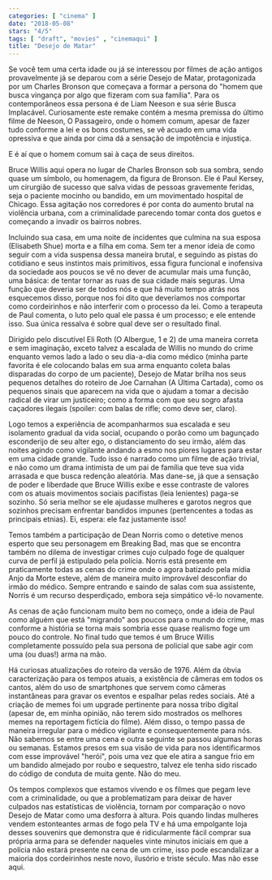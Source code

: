 ```yaml
---
categories: [ "cinema" ]
date: "2018-05-08"
stars: "4/5"
tags: [ "draft", "movies" , "cinemaqui" ]
title: "Desejo de Matar"
---
```

Se você tem uma certa idade ou já se interessou por filmes de ação
antigos provavelmente já se deparou com a série Desejo de Matar,
protagonizada por um Charles Bronson que começava a formar a persona do
"homem que busca vingança por algo que fizeram com sua família". Para
os contemporâneos essa persona é de Liam Neeson e sua série Busca
Implacável. Curiosamente este remake contém a mesma premissa do último
filme de Neeson, O Passageiro, onde o homem comum, apesar de fazer tudo
conforme a lei e os bons costumes, se vê acuado em uma vida opressiva
e que ainda por cima dá a sensação de impotência e injustiça.

E é aí que o homem comum sai à caça de seus direitos.

Bruce Willis aqui opera no lugar de Charles Bronson sob sua sombra,
sendo quase um símbolo, ou homenagem, da figura de Bronson. Ele é Paul
Kersey, um cirurgião de sucesso que salva vidas de pessoas gravemente
feridas, seja o paciente mocinho ou bandido, em um movimentado hospital de
Chicago. Essa agitação nos corredores é por conta do aumento brutal na
violência urbana, com a criminalidade parecendo tomar conta dos guetos
e começando a invadir os bairros nobres.

Incluindo sua casa, em uma noite de incidentes que culmina na sua esposa
(Elisabeth Shue) morta e a filha em coma. Sem ter a menor ideia de como
seguir com a vida suspensa dessa maneira brutal, e seguindo as pistas
do cotidiano e seus instintos mais primitivos, essa figura funcional
e inofensiva da sociedade aos poucos se vê no dever de acumular mais
uma função, uma básica: de tentar tornar as ruas de sua cidade mais
seguras. Uma função que deveria ser de todos nós e que há muito
tempo atrás nos esquecemos disso, porque nos foi dito que deveríamos
nos comportar como cordeirinhos e não interferir com o processo da
lei. Como a terapeuta de Paul comenta, o luto pelo qual ele passa é
um processo; e ele entende isso. Sua única ressalva é sobre qual deve
ser o resultado final.

Dirigido pelo discutível Eli Roth (O Albergue, 1 e 2) de uma maneira
correta e sem imaginação, exceto talvez a escalada de Willis no mundo
do crime enquanto vemos lado a lado o seu dia-a-dia como médico (minha
parte favorita é ele colocando balas em sua arma enquanto coleta balas
disparadas do corpo de um paciente), Desejo de Matar brilha nos seus
pequenos detalhes do roteiro de Joe Carnahan (A Última Cartada), como
os pequenos sinais que aparecem na vida que o ajudam a tomar a decisão
radical de virar um justiceiro; como a forma com que seu sogro afasta
caçadores ilegais (spoiler: com balas de rifle; como deve ser, claro).

Logo temos a experiência de acompanharmos sua escalada e seu isolamento
gradual da vida social, ocupando o porão como um bagunçado esconderijo
de seu alter ego, o distanciamento do seu irmão, além das noites
agindo como vigilante andando a esmo nos piores lugares para estar em
uma cidade grande. Tudo isso é narrado como um filme de ação trivial,
e não como um drama intimista de um pai de família que teve sua vida
arrasada e que busca redenção aleatória. Mas dane-se, já que a
sensação de poder e liberdade que Bruce Willis exibe e esse contraste
de valores com os atuais movimentos sociais pacifistas (leia lenientes)
paga-se sozinho. Só seria melhor se ele ajudasse mulheres e garotos
negros que sozinhos precisam enfrentar bandidos impunes (pertencentes
a todas as principais etnias). Ei, espera: ele faz justamente isso!

Temos também a participação de Dean Norris como o detetive menos
esperto que seu personagem em Breaking Bad, mas que se encontra também
no dilema de investigar crimes cujo culpado foge de qualquer curva de
perfil já estipulado pela polícia. Norris está presente em praticamente
todas as cenas do crime onde o agora batizado pela mídia Anjo da Morte
esteve, além de maneira muito improvável desconfiar do irmão do
médico. Sempre entrando e saindo de salas com sua assistente, Norris
é um recurso desperdiçado, embora seja simpático vê-lo novamente.

As cenas de ação funcionam muito bem no começo, onde a ideia de Paul
como alguém que está "migrando" aos poucos para o mundo do crime,
mas conforme a história se torna mais sombria esse quase realismo
foge um pouco do controle. No final tudo que temos é um Bruce Willis
completamente possuído pela sua persona de policial que sabe agir com
uma (ou duas!) arma na mão.

Há curiosas atualizações do roteiro da versão de 1976. Além da
óbvia caracterização para os tempos atuais, a existência de câmeras
em todos os cantos, além do uso de smartphones que servem como câmeras
instantâneas para gravar os eventos e espalhar pelas redes sociais. Até
a criação de memes foi um upgrade pertinente para nossa tribo digital
(apesar de, em minha opinião, não terem sido mostrados os melhores memes
na reportagem fictícia do filme). Além disso, o tempo passa de maneira
irregular para o médico vigilante e consequentemente para nós. Não
sabemos se entre uma cena e outra seguinte se passou algumas horas ou
semanas. Estamos presos em sua visão de vida para nos identificarmos com
esse improvável "herói", pois uma vez que ele atira a sangue frio em
um bandido almejado por roubo e sequestro, talvez ele tenha sido riscado
do código de conduta de muita gente. Não do meu.

Os tempos complexos que estamos vivendo e os filmes que pegam leve com a
criminalidade, ou que a problematizam para deixar de haver culpados nas
estatísticas de violência, tornam por comparação o novo Desejo de
Matar como uma desforra à altura. Pois quando lindas mulheres vendem
estonteantes armas de fogo pela TV e há uma empolgante loja desses
souvenirs que demonstra que é ridicularmente fácil comprar sua própria
arma para se defender naqueles vinte minutos iniciais em que a polícia
não estará presente na cena de um crime, isso pode escandalizar a
maioria dos cordeirinhos neste novo, ilusório e triste século. Mas
não esse aqui.
